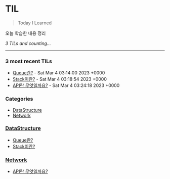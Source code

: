 # TIL
> Today I Learned

오늘 학습한 내용 정리

_3 TILs and counting..._

---

### 3 most recent TILs

- [Queue란?](DataStructure/Queue.md) - Sat Mar 4 03:14:00 2023 +0000
- [Stack이란?](DataStructure/Stack.md) - Sat Mar 4 03:18:54 2023 +0000
- [API란 무엇일까요?](Network/RESTAPI.md) - Sat Mar 4 03:24:18 2023 +0000

### Categories

- [DataStructure](#DataStructure)
- [Network](#Network)

### [DataStructure](#DataStructure)
- [Queue란?](DataStructure/Queue.md)
- [Stack이란?](DataStructure/Stack.md)

### [Network](#Network)
- [API란 무엇일까요?](Network/RESTAPI.md)

[1]: https://simonwillison.net/2020/Apr/20/self-rewriting-readme/
[2]: https://github.com/jbranchaud/til
[3]: https://github.com/cflynn07/github-action-til-autoformat-readme

